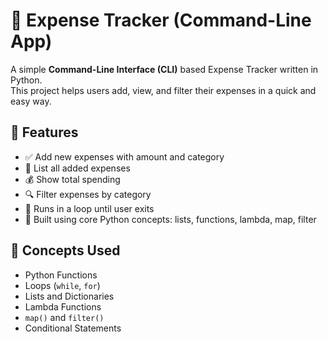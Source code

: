 # 💸 Expense Tracker (Command-Line App)

A simple **Command-Line Interface (CLI)** based Expense Tracker written in Python.  
This project helps users add, view, and filter their expenses in a quick and easy way.

## 🚀 Features

- ✅ Add new expenses with amount and category  
- 📃 List all added expenses  
- 💰 Show total spending  
- 🔍 Filter expenses by category  
- 🔄 Runs in a loop until user exits  
- 🧠 Built using core Python concepts: lists, functions, lambda, map, filter


## 🧠 Concepts Used

- Python Functions  
- Loops (`while`, `for`)  
- Lists and Dictionaries  
- Lambda Functions  
- `map()` and `filter()`  
- Conditional Statements


